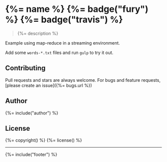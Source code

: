 # {%= name %} {%= badge("fury") %} {%= badge("travis") %}

> {%= description %}

Example using map-reduce in a streaming environment.

Add some `words-*.txt` files and run `gulp` to try it out.

## Contributing
Pull requests and stars are always welcome. For bugs and feature requests, [please create an issue]({%= bugs.url %})

## Author
{%= include("author") %}

## License
{%= copyright() %}
{%= license() %}

***

{%= include("footer") %}

